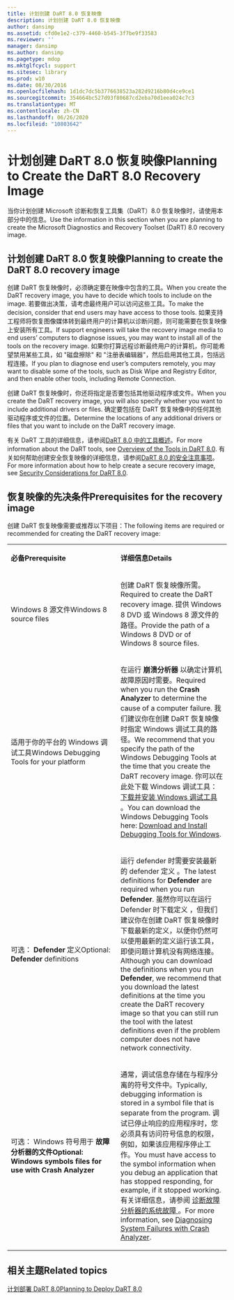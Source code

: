```yaml
---
title: 计划创建 DaRT 8.0 恢复映像
description: 计划创建 DaRT 8.0 恢复映像
author: dansimp
ms.assetid: cfd0e1e2-c379-4460-b545-3f7be9f33583
ms.reviewer: ''
manager: dansimp
ms.author: dansimp
ms.pagetype: mdop
ms.mktglfcycl: support
ms.sitesec: library
ms.prod: w10
ms.date: 08/30/2016
ms.openlocfilehash: 1d1dc7dc5b3776638523a282d9216b80d4ce9ce1
ms.sourcegitcommit: 354664bc527d93f80687cd2eba70d1eea024c7c3
ms.translationtype: MT
ms.contentlocale: zh-CN
ms.lasthandoff: 06/26/2020
ms.locfileid: "10803642"
---
```

# <span data-ttu-id="ed2ca-103">计划创建 DaRT 8.0 恢复映像</span><span class="sxs-lookup"><span data-stu-id="ed2ca-103">Planning to Create the DaRT 8.0 Recovery Image</span></span>


<span data-ttu-id="ed2ca-104">当你计划创建 Microsoft 诊断和恢复工具集（DaRT）8.0 恢复映像时，请使用本部分中的信息。</span><span class="sxs-lookup"><span data-stu-id="ed2ca-104">Use the information in this section when you are planning to create the Microsoft Diagnostics and Recovery Toolset (DaRT) 8.0 recovery image.</span></span>

## <span data-ttu-id="ed2ca-105">计划创建 DaRT 8.0 恢复映像</span><span class="sxs-lookup"><span data-stu-id="ed2ca-105">Planning to create the DaRT 8.0 recovery image</span></span>


<span data-ttu-id="ed2ca-106">创建 DaRT 恢复映像时，必须确定要在映像中包含的工具。</span><span class="sxs-lookup"><span data-stu-id="ed2ca-106">When you create the DaRT recovery image, you have to decide which tools to include on the image.</span></span> <span data-ttu-id="ed2ca-107">若要做出决策，请考虑最终用户可以访问这些工具。</span><span class="sxs-lookup"><span data-stu-id="ed2ca-107">To make the decision, consider that end users may have access to those tools.</span></span> <span data-ttu-id="ed2ca-108">如果支持工程师将恢复图像媒体转到最终用户的计算机以诊断问题，则可能需要在恢复映像上安装所有工具。</span><span class="sxs-lookup"><span data-stu-id="ed2ca-108">If support engineers will take the recovery image media to end users’ computers to diagnose issues, you may want to install all of the tools on the recovery image.</span></span> <span data-ttu-id="ed2ca-109">如果你打算远程诊断最终用户的计算机，你可能希望禁用某些工具，如 "磁盘擦除" 和 "注册表编辑器"，然后启用其他工具，包括远程连接。</span><span class="sxs-lookup"><span data-stu-id="ed2ca-109">If you plan to diagnose end user’s computers remotely, you may want to disable some of the tools, such as Disk Wipe and Registry Editor, and then enable other tools, including Remote Connection.</span></span>

<span data-ttu-id="ed2ca-110">创建 DaRT 恢复映像时，你还将指定是否要包括其他驱动程序或文件。</span><span class="sxs-lookup"><span data-stu-id="ed2ca-110">When you create the DaRT recovery image, you will also specify whether you want to include additional drivers or files.</span></span> <span data-ttu-id="ed2ca-111">确定要包括在 DaRT 恢复映像中的任何其他驱动程序或文件的位置。</span><span class="sxs-lookup"><span data-stu-id="ed2ca-111">Determine the locations of any additional drivers or files that you want to include on the DaRT recovery image.</span></span>

<span data-ttu-id="ed2ca-112">有关 DaRT 工具的详细信息，请参阅[DaRT 8.0 中的工具概述](overview-of-the-tools-in-dart-80-dart-8.md)。</span><span class="sxs-lookup"><span data-stu-id="ed2ca-112">For more information about the DaRT tools, see [Overview of the Tools in DaRT 8.0](overview-of-the-tools-in-dart-80-dart-8.md).</span></span> <span data-ttu-id="ed2ca-113">有关如何帮助创建安全恢复映像的详细信息，请参阅[DaRT 8.0 的安全注意事项](security-considerations-for-dart-80--dart-8.md)。</span><span class="sxs-lookup"><span data-stu-id="ed2ca-113">For more information about how to help create a secure recovery image, see [Security Considerations for DaRT 8.0](security-considerations-for-dart-80--dart-8.md).</span></span>

## <span data-ttu-id="ed2ca-114">恢复映像的先决条件</span><span class="sxs-lookup"><span data-stu-id="ed2ca-114">Prerequisites for the recovery image</span></span>


<span data-ttu-id="ed2ca-115">创建 DaRT 恢复映像需要或推荐以下项目：</span><span class="sxs-lookup"><span data-stu-id="ed2ca-115">The following items are required or recommended for creating the DaRT recovery image:</span></span>

<table>
<colgroup>
<col width="50%" />
<col width="50%" />
</colgroup>
<tbody>
<tr class="odd">
<td align="left"><p><strong><span data-ttu-id="ed2ca-116">必备</span><span class="sxs-lookup"><span data-stu-id="ed2ca-116">Prerequisite</span></span></strong></p></td>
<td align="left"><p><strong><span data-ttu-id="ed2ca-117">详细信息</span><span class="sxs-lookup"><span data-stu-id="ed2ca-117">Details</span></span></strong></p></td>
</tr>
<tr class="even">
<td align="left"><p><span data-ttu-id="ed2ca-118">Windows 8 源文件</span><span class="sxs-lookup"><span data-stu-id="ed2ca-118">Windows 8 source files</span></span></p></td>
<td align="left"><p><span data-ttu-id="ed2ca-119">创建 DaRT 恢复映像所需。</span><span class="sxs-lookup"><span data-stu-id="ed2ca-119">Required to create the DaRT recovery image.</span></span> <span data-ttu-id="ed2ca-120">提供 Windows 8 DVD 或 Windows 8 源文件的路径。</span><span class="sxs-lookup"><span data-stu-id="ed2ca-120">Provide the path of a Windows 8 DVD or of Windows 8 source files.</span></span></p></td>
</tr>
<tr class="odd">
<td align="left"><p><span data-ttu-id="ed2ca-121">适用于你的平台的 Windows 调试工具</span><span class="sxs-lookup"><span data-stu-id="ed2ca-121">Windows Debugging Tools for your platform</span></span></p></td>
<td align="left"><p><span data-ttu-id="ed2ca-122">在运行 <strong> 崩溃分析器 </strong> 以确定计算机故障原因时需要。</span><span class="sxs-lookup"><span data-stu-id="ed2ca-122">Required when you run the <strong>Crash Analyzer</strong> to determine the cause of a computer failure.</span></span> <span data-ttu-id="ed2ca-123">我们建议你在创建 DaRT 恢复映像时指定 Windows 调试工具的路径。</span><span class="sxs-lookup"><span data-stu-id="ed2ca-123">We recommend that you specify the path of the Windows Debugging Tools at the time that you create the DaRT recovery image.</span></span> <span data-ttu-id="ed2ca-124">你可以在此处下载 Windows 调试工具： <a href="https://go.microsoft.com/fwlink/?LinkId=99934" data-raw-source="[Download and Install Debugging Tools for Windows](https://go.microsoft.com/fwlink/?LinkId=99934)"> 下载并安装 Windows 调试工具 </a> 。</span><span class="sxs-lookup"><span data-stu-id="ed2ca-124">You can download the Windows Debugging Tools here: <a href="https://go.microsoft.com/fwlink/?LinkId=99934" data-raw-source="[Download and Install Debugging Tools for Windows](https://go.microsoft.com/fwlink/?LinkId=99934)">Download and Install Debugging Tools for Windows</a>.</span></span></p></td>
</tr>
<tr class="even">
<td align="left"><p><span data-ttu-id="ed2ca-125">可选： <strong> Defender </strong> 定义</span><span class="sxs-lookup"><span data-stu-id="ed2ca-125">Optional: <strong>Defender</strong> definitions</span></span></p></td>
<td align="left"><p><span data-ttu-id="ed2ca-126"><strong> </strong> 运行 defender 时需要安装最新的 defender 定义 <strong> </strong> 。</span><span class="sxs-lookup"><span data-stu-id="ed2ca-126">The latest definitions for <strong>Defender</strong> are required when you run <strong>Defender</strong>.</span></span> <span data-ttu-id="ed2ca-127">虽然你可以在运行 Defender 时下载定义 <strong> </strong> ，但我们建议你在创建 DaRT 恢复映像时下载最新的定义，以便你仍然可以使用最新的定义运行该工具，即使问题计算机没有网络连接。</span><span class="sxs-lookup"><span data-stu-id="ed2ca-127">Although you can download the definitions when you run <strong>Defender</strong>, we recommend that you download the latest definitions at the time you create the DaRT recovery image so that you can still run the tool with the latest definitions even if the problem computer does not have network connectivity.</span></span></p></td>
</tr>
<tr class="odd">
<td align="left"><p><span data-ttu-id="ed2ca-128">可选： Windows 符号用于 <strong> 故障分析器的文件</span><span class="sxs-lookup"><span data-stu-id="ed2ca-128">Optional: Windows symbols files for use with <strong>Crash Analyzer</span></span></strong></p></td>
<td align="left"><p><span data-ttu-id="ed2ca-129">通常，调试信息存储在与程序分离的符号文件中。</span><span class="sxs-lookup"><span data-stu-id="ed2ca-129">Typically, debugging information is stored in a symbol file that is separate from the program.</span></span> <span data-ttu-id="ed2ca-130">调试已停止响应的应用程序时，您必须具有访问符号信息的权限，例如，如果该应用程序停止工作。</span><span class="sxs-lookup"><span data-stu-id="ed2ca-130">You must have access to the symbol information when you debug an application that has stopped responding, for example, if it stopped working.</span></span> <span data-ttu-id="ed2ca-131">有关详细信息，请参阅 <a href="diagnosing-system-failures-with-crash-analyzer--dart-8.md" data-raw-source="[Diagnosing System Failures with Crash Analyzer](diagnosing-system-failures-with-crash-analyzer--dart-8.md)"> 诊断故障分析器的系统故障 </a> 。</span><span class="sxs-lookup"><span data-stu-id="ed2ca-131">For more information, see <a href="diagnosing-system-failures-with-crash-analyzer--dart-8.md" data-raw-source="[Diagnosing System Failures with Crash Analyzer](diagnosing-system-failures-with-crash-analyzer--dart-8.md)">Diagnosing System Failures with Crash Analyzer</a>.</span></span></p></td>
</tr>
</tbody>
</table>

 

## <span data-ttu-id="ed2ca-132">相关主题</span><span class="sxs-lookup"><span data-stu-id="ed2ca-132">Related topics</span></span>


[<span data-ttu-id="ed2ca-133">计划部署 DaRT 8.0</span><span class="sxs-lookup"><span data-stu-id="ed2ca-133">Planning to Deploy DaRT 8.0</span></span>](planning-to-deploy-dart-80-dart-8.md)

 

 





